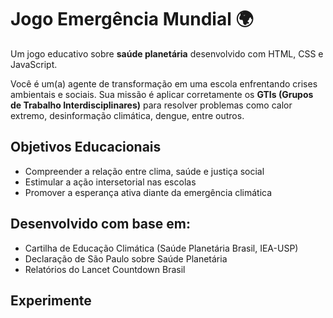 # Jogo Emergência Mundial 🌍

Um jogo educativo sobre **saúde planetária** desenvolvido com HTML, CSS e JavaScript.

Você é um(a) agente de transformação em uma escola enfrentando crises ambientais e sociais. Sua missão é aplicar corretamente os **GTIs (Grupos de Trabalho Interdisciplinares)** para resolver problemas como calor extremo, desinformação climática, dengue, entre outros.

## Objetivos Educacionais

- Compreender a relação entre clima, saúde e justiça social
- Estimular a ação intersetorial nas escolas
- Promover a esperança ativa diante da emergência climática

## Desenvolvido com base em:
- Cartilha de Educação Climática (Saúde Planetária Brasil, IEA-USP)
- Declaração de São Paulo sobre Saúde Planetária
- Relatórios do Lancet Countdown Brasil

## Experimente
